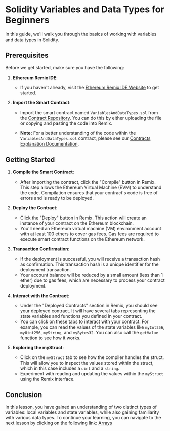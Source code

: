 # Solidity Variables and Data Types for Beginners

In this guide, we'll walk you through the basics of working with variables and data types in Solidity.

## Prerequisites

Before we get started, make sure you have the following:

1. **Ethereum Remix IDE**:
   - If you haven't already, visit the [Ethereum Remix IDE Website](https://remix.ethereum.org/) to get started.

2. **Import the Smart Contract**:
   - Import the smart contract named `VariablesAndDataTypes.sol` from the [Contract Repository](../contracts). You can do this by either uploading the file or copying and pasting the code into Remix.

   - **Note:** For a better understanding of the code within the `VariablesAndDataTypes.sol` contract, please see our [Contracts Explanation Documentation](../Contracts-Explanation/VARIABLES_AND_DATA_TYPES_CONTRACT_EXPLANATION.md).

## Getting Started

1. **Compile the Smart Contract**:
   - After importing the contract, click the "Compile" button in Remix. This step allows the Ethereum Virtual Machine (EVM) to understand the code. Compilation ensures that your contract's code is free of errors and is ready to be deployed.

2. **Deploy the Contract**:
   - Click the "Deploy" button in Remix. This action will create an instance of your contract on the Ethereum blockchain.
   - You'll need an Ethereum virtual machine (VM) environment account with at least 100 ethers to cover gas fees. Gas fees are required to execute smart contract functions on the Ethereum network.

3. **Transaction Confirmation**:
   - If the deployment is successful, you will receive a transaction hash as confirmation. This transaction hash is a unique identifier for the deployment transaction.
   - Your account balance will be reduced by a small amount (less than 1 ether) due to gas fees, which are necessary to process your contract deployment.

4. **Interact with the Contract**:
   - Under the "Deployed Contracts" section in Remix, you should see your deployed contract. It will have several tabs representing the state variables and functions you defined in your contract.
   - You can click on these tabs to interact with your contract. For example, you can read the values of the state variables like `myInt256`, `myUint256`, `myString`, and `myBytes32`. You can also call the `getValue` function to see how it works.

5. **Exploring the myStruct**:
   - Click on the `myStruct` tab to see how the compiler handles the struct. This will allow you to inspect the values stored within the struct, which in this case includes a `uint` and a `string`.
   - Experiment with reading and updating the values within the `myStruct` using the Remix interface.

## Conclusion

In this lesson, you have gained an understanding of two distinct types of variables: local variables and state variables, while also gaining familiarity with various data types. To continue your learning, you can navigate to the next lesson by clicking on the following link: [Arrays](Arrays.md)